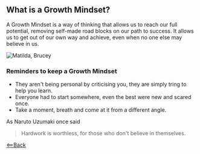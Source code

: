 ## What is a Growth Mindset?
A Growth Mindset is a way of thinking that allows us to reach our full potential, removing self-made road blocks on our path to success.  It allows us to get out of our own way and achieve, even when no one else may believe in us.

![Matilda, Brucey](https://s.aolcdn.com/hss/storage/midas/65deaf4ce85e6d57ec2160c13babfc3e/203431811/10352083_698996970207657_8973961362239289588_n.jpg)

### Reminders to keep a Growth Mindset
- They aren't being personal by criticising you, they are simply tring to help you learn.
- Everyone had to start somewhere, even the best were new and scared once.
- Take a moment, breath and come at it from a different angle.

As Naruto Uzumaki once said
 > Hardwork is worthless, for those who don't believe in themselves.


[<==Back](README.md)
